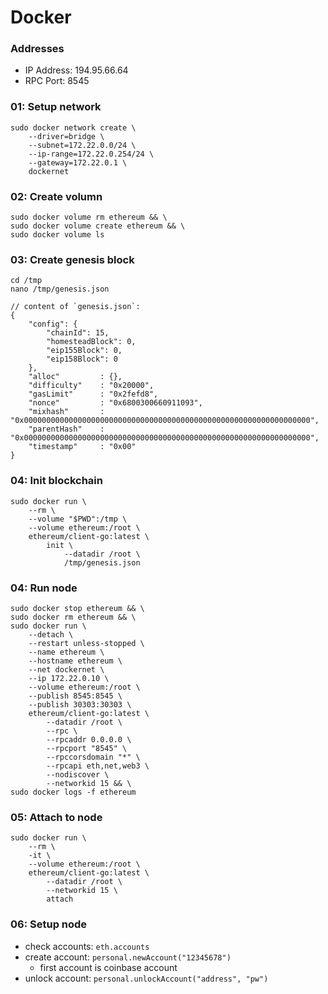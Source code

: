 # Docker

### Addresses

- IP Address: 194.95.66.64
- RPC Port: 8545



### 01: Setup network
    sudo docker network create \
        --driver=bridge \
        --subnet=172.22.0.0/24 \
        --ip-range=172.22.0.254/24 \
        --gateway=172.22.0.1 \
        dockernet

### 02: Create volumn
    sudo docker volume rm ethereum && \
    sudo docker volume create ethereum && \
    sudo docker volume ls

### 03: Create genesis block

    cd /tmp
    nano /tmp/genesis.json

    // content of `genesis.json`:
    {
        "config": {
            "chainId": 15,
            "homesteadBlock": 0,
            "eip155Block": 0,
            "eip158Block": 0
        },
        "alloc"         : {},
        "difficulty"    : "0x20000",
        "gasLimit"      : "0x2fefd8",
        "nonce"         : "0x6800300660911093",
        "mixhash"       : "0x0000000000000000000000000000000000000000000000000000000000000000",
        "parentHash"    : "0x0000000000000000000000000000000000000000000000000000000000000000",
        "timestamp"     : "0x00"
    }

### 04: Init blockchain
    sudo docker run \
        --rm \
        --volume "$PWD":/tmp \
        --volume ethereum:/root \
        ethereum/client-go:latest \
            init \
                --datadir /root \
                /tmp/genesis.json
    
### 04: Run node
    sudo docker stop ethereum && \
    sudo docker rm ethereum && \
    sudo docker run \
        --detach \
        --restart unless-stopped \
        --name ethereum \
        --hostname ethereum \
        --net dockernet \
        --ip 172.22.0.10 \
        --volume ethereum:/root \
        --publish 8545:8545 \
        --publish 30303:30303 \
        ethereum/client-go:latest \
            --datadir /root \
            --rpc \
            --rpcaddr 0.0.0.0 \
            --rpcport "8545" \
            --rpccorsdomain "*" \
            --rpcapi eth,net,web3 \
            --nodiscover \
            --networkid 15 && \
    sudo docker logs -f ethereum

### 05: Attach to node
    sudo docker run \
        --rm \
        -it \
        --volume ethereum:/root \
        ethereum/client-go:latest \
            --datadir /root \
            --networkid 15 \
            attach

### 06: Setup node

- check accounts: `eth.accounts` 
- create account: `personal.newAccount("12345678")`
    - first account is coinbase account
- unlock account: `personal.unlockAccount("address", "pw")`

